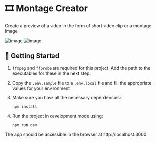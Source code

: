 # 🎞 Montage Creator
Create a preview of a video in the form of short video clip or a montage image

![image](https://user-images.githubusercontent.com/43832407/157314994-159ed546-777e-450d-bb38-8542e56e7b03.png)
![image](https://user-images.githubusercontent.com/43832407/157315018-add4d2bd-6400-4d11-a4a0-71357930d811.png)


## 🚀 Getting Started

1. `ffmpeg` and `ffprobe` are required for this project. Add the path to the executables for these in the next step.

2. Copy the `.env.sample` file to a `.env.local` file and fill the appropriate values for your environment

3. Make sure you have all the necessary dependencies:

    `npm install`

4. Run the project in development mode using:

    `npm run dev`

The app should be accessible in the browser at http://localhost:3000
